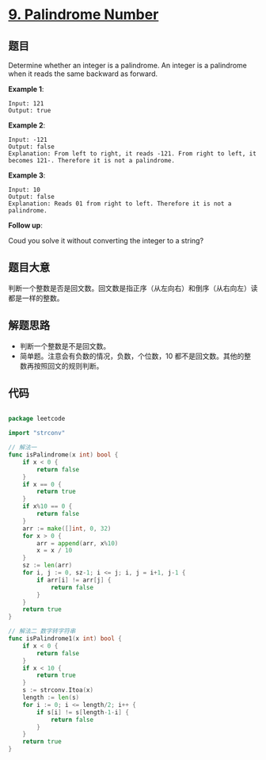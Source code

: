 # [9. Palindrome Number](https://leetcode.com/problems/palindrome-number/)


## 题目

Determine whether an integer is a palindrome. An integer is a palindrome when it reads the same backward as forward.

**Example 1**:

```
Input: 121
Output: true
```

**Example 2**:

```
Input: -121
Output: false
Explanation: From left to right, it reads -121. From right to left, it becomes 121-. Therefore it is not a palindrome.
```

**Example 3**:

```
Input: 10
Output: false
Explanation: Reads 01 from right to left. Therefore it is not a palindrome.
```

**Follow up**:

Coud you solve it without converting the integer to a string?

## 题目大意

判断一个整数是否是回文数。回文数是指正序（从左向右）和倒序（从右向左）读都是一样的整数。

## 解题思路

- 判断一个整数是不是回文数。
- 简单题。注意会有负数的情况，负数，个位数，10 都不是回文数。其他的整数再按照回文的规则判断。

## 代码

```go

package leetcode

import "strconv"

// 解法一
func isPalindrome(x int) bool {
    if x < 0 {
        return false
    }
    if x == 0 {
        return true
    }
    if x%10 == 0 {
        return false
    }
    arr := make([]int, 0, 32)
    for x > 0 {
        arr = append(arr, x%10)
        x = x / 10
    }
    sz := len(arr)
    for i, j := 0, sz-1; i <= j; i, j = i+1, j-1 {
        if arr[i] != arr[j] {
            return false
        }
    }
    return true
}

// 解法二 数字转字符串
func isPalindrome1(x int) bool {
    if x < 0 {
        return false
    }
    if x < 10 {
        return true
    }
    s := strconv.Itoa(x)
    length := len(s)
    for i := 0; i <= length/2; i++ {
        if s[i] != s[length-1-i] {
            return false
        }
    }
    return true
}


```